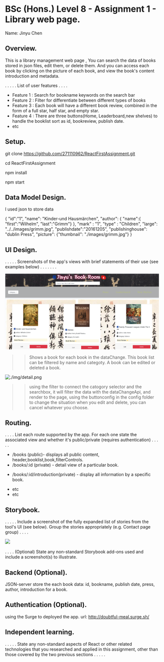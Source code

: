 # BSc (Hons.) Level 8 - Assignment 1 - Library web page.

Name: Jinyu Chen

## Overview.

This is a library management web page , 
You can search the data of books stored in json files, 
edit them, or delete them. And you can access each book by clicking on the picture of each book, 
and view the book's content introduction and metadata.

. . . . . List of user features  . . . .

- Feature 1 : Search for bookname keywords on the search bar
- Feature 2 : Filter for differentiate between different types of books
- Feature 3 : Each book will have a different book review, combined in the form of a full star, half star, and empty star.
- Feature 4 : There are three buttons(Home, Leaderboard,new shelves) to handle the booklist sort as id, bookreview, publish date.
- etc

## Setup.

git clone https://github.com/271110962/ReactFirstAssignment.git

cd ReactFirstAssignment

npm install

npm start


## Data Model Design.

I used json to store data

{
            "id":"1",
            "name": "Kinder-und Hausmärchen",
            "author": {
                    "name":{ "first":"Wilhelm", "last":"Grimm"}
                },
            "mark" : "1",
            "type" : "Children",
            "large": "../../images/grimm.jpg",
            "publishdate":"20161205",
            "publishinghouse": "dublin Press",
            "picture": {"thumbnail": "./images/grimm.jpg"}
        }

## UI Design.

. . . . . Screenshots of the app's views with brief statements of their use (see examples below) . . . . . . .

![./img/main.png][main]

>> Shows a book for each book in the dataChange. This book list can be filtered by name and categoty. A book can be edited or deleted a book. 

![./img/detail.png][detail]

>> using the filter to connect the catogory selector and the searchbox, it will filter the data with the dataChangeApi, and render to the page, using the buttonconfig in the config folder to change the situation when you edit and delete, you can cancel whatever you choose.

## Routing.

. . . . List each route supported by the app. For each one state the associated view and whether it's public/private (requires authentication) . . . . .

- /books (public)- displays all public content, header,booklist,book,filterControls.
- /books/:id (private) - detail view of a particular book.
+ /books/:id/introduction(private) - display all information by a specific book.
- etc
- etc

## Storybook.

. . . . . Include a screenshot of the fully expanded list of stories from the tool's UI (see below). Group the stories appropriately (e.g. Contact page group) . . . .

![][stories]

. . . . (Optional) State any non-standard Storybook add-ons used and include a screenshot(s) to illustrate.

## Backend (Optional).

JSON-server store the each book data: id, bookname, publish date, press, author, introduction for a book.

## Authentication (Optional).

using the Surge to deployed the app.  url:  http://doubtful-meal.surge.sh/

## Independent learning.

. . . . . State any non-standard aspects of React or other related technologies that you researched and applied in this assignment, other than those covered by the two previous sections . . . . .

[model]: ./img/model.png
[main]: ./img/main.png
[detail]: ./img/detail.png
[stories]: ./img/stories.png
